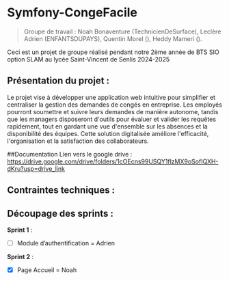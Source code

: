 # Symfony-CongeFacile
> Groupe de travail : Noah Bonaventure (TechnicienDeSurface), Leclère Adrien (ENFANTSDUPAYS), Quentin Morel (), Heddy Mameri ().

Ceci est un projet de groupe réalisé pendant notre 2ème année de BTS SIO option SLAM au lycée Saint-Vincent de Senlis 2024-2025
## Présentation du projet :
Le projet vise à développer une application web intuitive pour simplifier et centraliser la gestion des demandes de congés en entreprise. Les employés pourront soumettre et suivre leurs demandes de manière autonome,
tandis que les managers disposeront d'outils pour évaluer et valider les requêtes rapidement, tout en gardant une vue d'ensemble sur les absences et la disponibilité des équipes. 
Cette solution digitalisée améliore l'efficacité, l'organisation et la satisfaction des collaborateurs.

##Documentation 
Lien vers le google drive : https://drive.google.com/drive/folders/1cOEcns99USQY1flzMX9oSofIQXH-dKru?usp=drive_link
## Contraintes techniques : 

## Découpage des sprints :
 **Sprint 1** :
  - [ ]  Module d’authentification = Adrien

**Sprint 2** :
  - [x] Page Accueil = Noah
